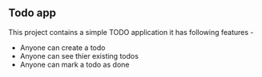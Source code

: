 ## Todo app

This project contains a simple TODO application
it has following features -

- Anyone can create a todo
- Anyone can see thier existing todos
- Anyone can mark a todo as done